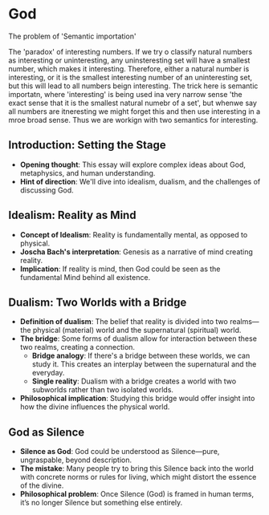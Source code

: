 # God

The problem of 'Semantic importation'

The 'paradox' of interesting numbers. If we try o classify natural numbers as interesting or uninteresting, any uninsteresting set will have a smallest number, which makes it interesting.
Therefore, either a natural number is interesting, or it is the smallest interesting number of an uninteresting set, but this will lead to all numbers beign interesting.
The trick here is semantic importatn, where 'interesting' is being used ina very narrow sense 'the exact sense that it is the smallest natural numebr of a set', but
whenwe say all numbers are itneresting we might forget this and then use interesting in a mroe broad sense. Thus we are workign with two semantics for interesting.

## Introduction: Setting the Stage
- **Opening thought**: This essay will explore complex ideas about God, metaphysics, and human understanding.
- **Hint of direction**: We'll dive into idealism, dualism, and the challenges of discussing God.

## Idealism: Reality as Mind
- **Concept of Idealism**: Reality is fundamentally mental, as opposed to physical.
- **Joscha Bach's interpretation**: Genesis as a narrative of mind creating reality.
- **Implication**: If reality is mind, then God could be seen as the fundamental Mind behind all existence.

## Dualism: Two Worlds with a Bridge
- **Definition of dualism**: The belief that reality is divided into two realms—the physical (material) world and the supernatural (spiritual) world.
- **The bridge**: Some forms of dualism allow for interaction between these two realms, creating a connection.
  - **Bridge analogy**: If there's a bridge between these worlds, we can study it. This creates an interplay between the supernatural and the everyday.
  - **Single reality**: Dualism with a bridge creates a world with two subworlds rather than two isolated worlds.
- **Philosophical implication**: Studying this bridge would offer insight into how the divine influences the physical world.

## God as Silence
- **Silence as God**: God could be understood as Silence—pure, ungraspable, beyond description.
- **The mistake**: Many people try to bring this Silence back into the world with concrete norms or rules for living, which might distort the essence of the divine.
- **Philosophical problem**: Once Silence (God) is framed in human terms, it’s no longer Silence but something else entirely.



